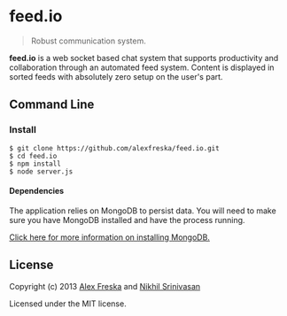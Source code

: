 # feed.io
> Robust communication system.

**feed.io** is a web socket based chat system that supports productivity and collaboration through an automated feed system. Content is displayed in sorted feeds with absolutely zero setup on the user's part.

## Command Line

### Install

    $ git clone https://github.com/alexfreska/feed.io.git
    $ cd feed.io
    $ npm install 
    $ node server.js
    
#### Dependencies
    
The application relies on MongoDB to persist data.
You will need to make sure you have MongoDB installed and have the process running.
    
[Click here for more information on installing MongoDB.](http://docs.mongodb.org/manual/installation/ "Install MongoDB")

## License
Copyright (c) 2013 [Alex Freska](https://github.com/alexfreska) and [Nikhil Srinivasan](https://github.com/nikhilsrinivasan)


Licensed under the MIT license.
